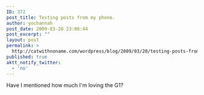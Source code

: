 ```yaml
---
ID: 372
post_title: Testing posts from my phone.
author: yochannah
post_date: 2009-03-20 23:06:44
post_excerpt: ""
layout: post
permalink: >
  http://catwithnoname.com/wordpress/blog/2009/03/20/testing-posts-from-my-phone/
published: true
aktt_notify_twitter:
  - 'no'
---
```

Have I mentioned how much I'm loving the G1?